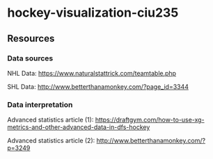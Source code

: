 # hockey-visualization-ciu235


## Resources

### Data sources
NHL Data: https://www.naturalstattrick.com/teamtable.php

SHL Data: http://www.betterthanamonkey.com/?page_id=3344

### Data interpretation

Advanced statistics article (1): https://draftgym.com/how-to-use-xg-metrics-and-other-advanced-data-in-dfs-hockey

Advanced statistics article (2): http://www.betterthanamonkey.com/?p=3249
